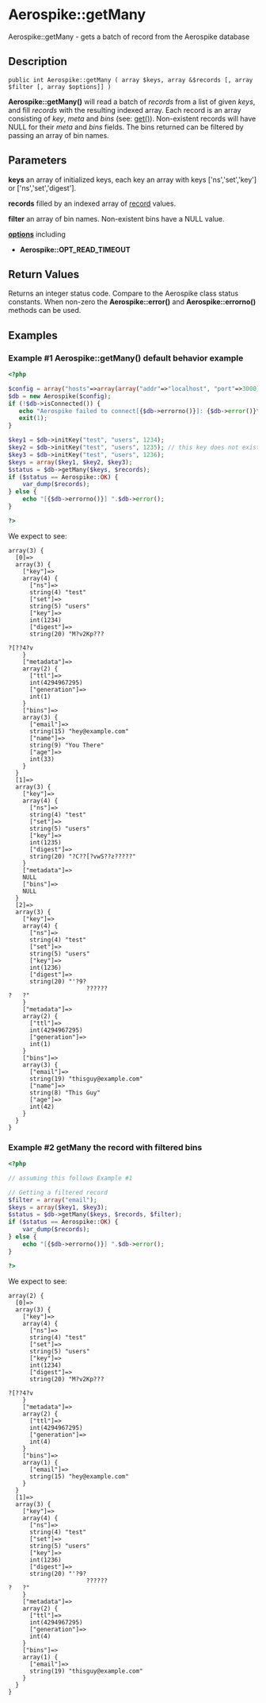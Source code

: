 
# Aerospike::getMany

Aerospike::getMany - gets a batch of record from the Aerospike database

## Description

```
public int Aerospike::getMany ( array $keys, array &$records [, array $filter [, array $options]] )
```

**Aerospike::getMany()** will read a batch of *records* from a list of given
*keys*, and fill *records* with the resulting indexed array. Each record is an array
consisting of *key*, *meta* and *bins* (see: [get()](aerospike_get.md)).
Non-existent records will have NULL for their *meta* and *bins* fields.
The bins returned can be filtered by passing an array of bin names.

## Parameters

**keys** an array of initialized keys, each key an array with keys ['ns','set','key'] or ['ns','set','digest'].

**records** filled by an indexed array of [record](aerospike_get.md) values.

**filter** an array of bin names. Non-existent bins have a NULL value.

**[options](aerospike.md)** including
- **Aerospike::OPT_READ_TIMEOUT**

## Return Values

Returns an integer status code.  Compare to the Aerospike class status
constants.  When non-zero the **Aerospike::error()** and
**Aerospike::errorno()** methods can be used.

## Examples

### Example #1 Aerospike::getMany() default behavior example

```php
<?php

$config = array("hosts"=>array(array("addr"=>"localhost", "port"=>3000)));
$db = new Aerospike($config);
if (!$db->isConnected()) {
   echo "Aerospike failed to connect[{$db->errorno()}]: {$db->error()}\n";
   exit(1);
}

$key1 = $db->initKey("test", "users", 1234);
$key2 = $db->initKey("test", "users", 1235); // this key does not exist
$key3 = $db->initKey("test", "users", 1236);
$keys = array($key1, $key2, $key3);
$status = $db->getMany($keys, $records);
if ($status == Aerospike::OK) {
    var_dump($records);
} else {
    echo "[{$db->errorno()}] ".$db->error();
}

?>
```

We expect to see:

```
array(3) {
  [0]=>
  array(3) {
    ["key"]=>
    array(4) {
      ["ns"]=>
      string(4) "test"
      ["set"]=>
      string(5) "users"
      ["key"]=>
      int(1234)
      ["digest"]=>
      string(20) "M?v2Kp???

?[??4?v
    }
    ["metadata"]=>
    array(2) {
      ["ttl"]=>
      int(4294967295)
      ["generation"]=>
      int(1)
    }
    ["bins"]=>
    array(3) {
      ["email"]=>
      string(15) "hey@example.com"
      ["name"]=>
      string(9) "You There"
      ["age"]=>
      int(33)
    }
  }
  [1]=>
  array(3) {
    ["key"]=>
    array(4) {
      ["ns"]=>
      string(4) "test"
      ["set"]=>
      string(5) "users"
      ["key"]=>
      int(1235)
      ["digest"]=>
      string(20) "?C??[?vwS??ƨ?????"
    }
    ["metadata"]=>
    NULL
    ["bins"]=>
    NULL
  }
  [2]=>
  array(3) {
    ["key"]=>
    array(4) {
      ["ns"]=>
      string(4) "test"
      ["set"]=>
      string(5) "users"
      ["key"]=>
      int(1236)
      ["digest"]=>
      string(20) "'?9?
                      ??????
?	?"
    }
    ["metadata"]=>
    array(2) {
      ["ttl"]=>
      int(4294967295)
      ["generation"]=>
      int(1)
    }
    ["bins"]=>
    array(3) {
      ["email"]=>
      string(19) "thisguy@example.com"
      ["name"]=>
      string(8) "This Guy"
      ["age"]=>
      int(42)
    }
  }
}
```

### Example #2 getMany the record with filtered bins

```php
<?php

// assuming this follows Example #1

// Getting a filtered record
$filter = array("email");
$keys = array($key1, $key3);
$status = $db->getMany($keys, $records, $filter);
if ($status == Aerospike::OK) {
    var_dump($records);
} else {
    echo "[{$db->errorno()}] ".$db->error();
}

?>
```

We expect to see:

```
array(2) {
  [0]=>
  array(3) {
    ["key"]=>
    array(4) {
      ["ns"]=>
      string(4) "test"
      ["set"]=>
      string(5) "users"
      ["key"]=>
      int(1234)
      ["digest"]=>
      string(20) "M?v2Kp???

?[??4?v
    }
    ["metadata"]=>
    array(2) {
      ["ttl"]=>
      int(4294967295)
      ["generation"]=>
      int(4)
    }
    ["bins"]=>
    array(1) {
      ["email"]=>
      string(15) "hey@example.com"
    }
  }
  [1]=>
  array(3) {
    ["key"]=>
    array(4) {
      ["ns"]=>
      string(4) "test"
      ["set"]=>
      string(5) "users"
      ["key"]=>
      int(1236)
      ["digest"]=>
      string(20) "'?9?
                      ??????
?	?"
    }
    ["metadata"]=>
    array(2) {
      ["ttl"]=>
      int(4294967295)
      ["generation"]=>
      int(4)
    }
    ["bins"]=>
    array(1) {
      ["email"]=>
      string(19) "thisguy@example.com"
    }
  }
}
```

